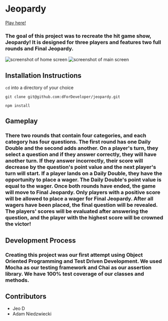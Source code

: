 # Jeopardy

[Play here!](https://dfordeveloper.github.io/jeopardy/)

### The goal of this project was to recreate the hit game show, Jeopardy! It is designed for three players and features two full rounds and Final Jeopardy.

![screenshot of home screen](images/HomeScreen.png)
![screenshot of main screen](images/MainScreen.png)

## Installation Instructions
`cd` into a directory of your choice

`git clone git@github.com:dForDeveloper/jeopardy.git`

`npm install`

## Gameplay

### There two rounds that contain four categories, and each category has four questions. The first round has one Daily Double and the second adds another. On a player's turn, they select a question and if they answer correctly, they will have another turn. If they answer incorrectly, their score will decrease by the question's point value and the next player's turn will start. If a player lands on a Daily Double, they have the opportunity to place a wager. The Daily Double's point value is equal to the wager. Once both rounds have ended, the game will move to Final Jeopardy. Only players with a positive score will be allowed to place a wager for Final Jeopardy. After all wagers have been placed, the final question will be revealed. The players' scores will be evaluated after answering the question, and the player with the highest score will be crowned the victor! 

## Development Process

### Creating this project was our first attempt using Object Oriented Programming and Test Driven Development. We used Mocha as our testing framework and Chai as our assertion library. We have 100% test coverage of our classes and methods. 

## Contributors 
* Jeo D
* Adam Niedzwiecki
